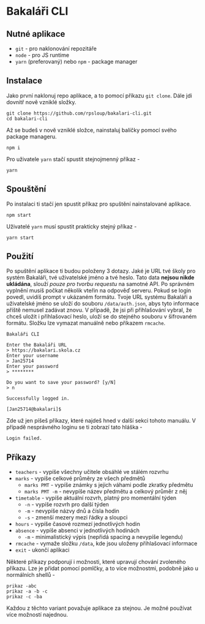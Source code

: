 # Bakaláři CLI

## Nutné aplikace

* `git` - pro naklonování repozitáře
* `node` - pro JS runtime
* `yarn` (preferovaný) nebo `npm` - package manager

## Instalace

Jako první naklonuj repo aplikace, a to pomocí příkazu `git clone`. Dále jdi dovnitř nově vzniklé složky.
```
git clone https://github.com/rpsloup/bakalari-cli.git
cd bakalari-cli
```

Až se budeš v nově vzniklé složce, nainstaluj balíčky pomocí svého package manageru.
```
npm i
```
Pro uživatele `yarn` stačí spustit stejnojmenný příkaz -
```
yarn
```

## Spouštění

Po instalaci ti stačí jen spustit příkaz pro spuštění nainstalované aplikace.
```
npm start
```
Uživatelé `yarn` musí spustit prakticky stejný příkaz -
```
yarn start
```

## Použití

Po spuštění aplikace ti budou položeny 3 dotazy. Jaké je URL tvé školy pro systém Bakaláři, tvé uživatelské jméno a tvé heslo.
Tato data **nejsou nikde ukládána**, slouží *pouze pro tvorbu requestu* na samotné API. Po správném vyplnění musíš počkat několik
vteřin na odpověď serveru. Pokud se login povedl, uvidíš prompt v ukázaném formátu. Tvoje URL systému Bakaláři a uživatelské jméno se
uloží do souboru `/data/auth.json`, abys tyto informace příště nemusel zadávat znovu. V případě, že jsi při přihlašování vybral, že
chceš uložit i přihlašovací heslo, uloží se do stejného souboru v šifrovaném formátu. Složku lze vymazat manuálně nebo příkazem `rmcache`.

```
Bakaláři CLI

Enter the Bakaláři URL
> https://bakalari.skola.cz
Enter your username
> Jan25714
Enter your password
> ********

Do you want to save your password? [y/N]
> n

Successfully logged in.

[Jan25714@bakalari]$
```

Zde už jen píšeš příkazy, které najdeš hned v další sekci tohoto manuálu. V případě nesprávného loginu se ti zobrazí tato hláška -
```
Login failed.
```

## Příkazy

* `teachers` - vypíše všechny učitele obsáhlé ve stálém rozvrhu
* `marks` - vypíše celkové průměry ze všech předmětů
  * `marks PMT` - vypíše známky s jejich váhami podle zkratky předmětu
  * `marks PMT -m` - nevypíše název předmětu a celkový průměr z něj
* `timetable` - vypíše aktuální rozvrh, platný pro momentální týden
  * `-n` - vypíše rozvrh pro další týden
  * `-m` - nevypíše názvy dnů a čísla hodin
  * `-s` - zmenší mezery mezi řádky a sloupci
* `hours` - vypíše časové rozmezí jednotlivých hodin
* `absence` - vypíše absenci v jednotlivých hodinách
  * `-m` - minimalistický výpis (nepřidá spacing a nevypíše legendu)
* `rmcache` - vymaže složku `/data`, kde jsou uloženy přihlašovací informace
* `exit` - ukončí aplikaci

Některé příkazy podporují i možnosti, které upravují chování zvoleného příkazu. Lze je přidat pomocí pomlčky, a to více možnostmi,
podobně jako u normálních shellů -

```
prikaz -abc
prikaz -a -b -c
prikaz -c -ba
```

Každou z těchto variant považuje aplikace za stejnou. Je možné používat více možností najednou.
